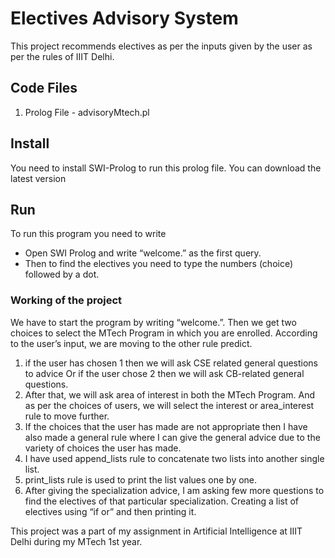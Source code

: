 # Electives Advisory System

This project recommends electives as per the inputs given by the user as per the rules of IIIT Delhi.

## Code Files
1. Prolog File - advisoryMtech.pl

## Install
You need to install SWI-Prolog to run this prolog file. You can download the latest version


## Run
To run this program you need to write 
- Open SWI Prolog and write “welcome.” as the first query.
- Then to find the electives you need to type the numbers (choice) followed by a dot.

### Working of the project

We have to start the program by writing “welcome.”. Then we get two choices to select the
MTech Program in which you are enrolled.
According to the user’s input, we are moving to the other rule predict.
1. if the user has chosen 1 then we will ask CSE related general questions to advice
Or if the user chose 2 then we will ask CB-related general questions.
2. After that, we will ask area of interest in both the MTech Program. And as per the
choices of users, we will select the interest or area_interest rule to move further.
3. If the choices that the user has made are not appropriate then I have also made a
general rule where I can give the general advice due to the variety of choices the user
has made.
4. I have used append_lists rule to concatenate two lists into another single list.
5. print_lists rule is used to print the list values one by one.
6. After giving the specialization advice, I am asking few more questions to find the
electives of that particular specialization. Creating a list of electives using “if or” and then
printing it.


This project was a part of my assignment in Artificial Intelligence at IIIT Delhi during my MTech 1st year.

